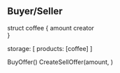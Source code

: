 Buyer/Seller
------------

struct coffee {
  amount
  creator  
}

storage: [
  products: [coffee]
]

BuyOffer()
CreateSellOffer(amount, )
